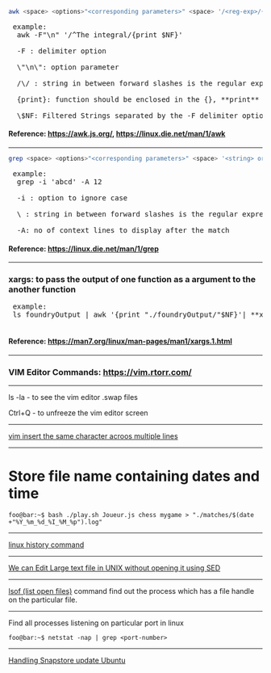 
```bash
awk <space> <options>"<corresponding parameters>" <space> '/<reg-exp>/{<function-name> "$<param(n-1)>"}'
```
  
<pre> example: 
  awk -F"\n" '/^The integral/{print $NF}'
  
  -F : delimiter option
  
  \"\n\": option parameter
  
  /\<string\>/ : string in between forward slashes is the regular expressions
  
  {print}: function should be enclosed in the {}, **print** is the function name

  \$NF: Filtered Strings separated by the -F delimiter option
</pre>
 #### Reference: https://awk.js.org/, https://linux.die.net/man/1/awk

---  

```bash
grep <space> <options>"<corresponding parameters>" <space> '<string> or <reg-exp>'
```
<pre> example: 
  grep -i 'abcd' -A 12
  
  -i : option to ignore case
  
  \<string\> : string in between forward slashes is the regular expressions

  -A: no of context lines to display after the match
</pre>
 #### Reference: https://linux.die.net/man/1/grep

---

 ### xargs: to pass the output of one function as a argument to the another function
 <pre> example: 
 ls foundryOutput | awk '{print "./foundryOutput/"$NF}'| **xargs** cat|awk -F"\n" '/^The integral/{print $NF}'
 </pre>
 #### Reference: https://man7.org/linux/man-pages/man1/xargs.1.html

---
### VIM Editor Commands: https://vim.rtorr.com/
---

ls -la - to see the vim editor .swap files

Ctrl+Q - to unfreeze the vim editor screen

---

[vim insert the same character acroos multiple lines](https://stackoverflow.com/questions/9549729/vim-insert-the-same-characters-across-multiple-lines)

---

# Store file name containing dates and time
 ```console 
 foo@bar:~$ bash ./play.sh Joueur.js chess mygame > "./matches/$(date +"%Y_%m_%d_%I_%M_%p").log"
 ```

---

[linux history command](https://opensource.com/article/18/6/history-command#:~:text=Removing%20history&text=If%20you%20want%20to%20delete,in%20their%20home%20directory%20as%20)

---

[We can Edit Large text file in UNIX without opening it using SED](https://www.gnu.org/software/sed/manual/sed.html)

---

[lsof (list open files)](https://man7.org/linux/man-pages/man8/lsof.8.html) command find out the process which has a file handle on the particular file.

---

Find all processes listening on particular port in linux
 ```console
 foo@bar:~$ netstat -nap | grep <port-number>
 ```
---

[Handling Snapstore update Ubuntu](https://askubuntu.com/questions/1412575/pending-update-of-snap-store)


